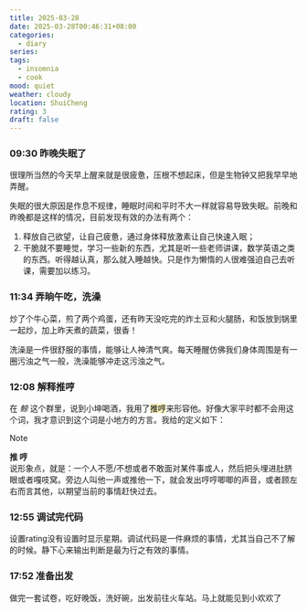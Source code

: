 ```yaml
---
title: 2025-03-28
date: 2025-03-28T00:46:31+08:00
categories:
  - diary
series:
tags:
  - insomnia
  - cook
mood: quiet
weather: cloudy
location: ShuiCheng
rating: 3
draft: false
---
```


### 09:30 昨晚失眠了

很理所当然的今天早上醒来就是很疲惫，压根不想起床，但是生物钟又把我早早地弄醒。

失眠的很大原因是作息不规律，睡眠时间和平时不大一样就容易导致失眠。前晚和昨晚都是这样的情况，目前发现有效的办法有两个：

1. 释放自己欲望，让自己疲惫，通过身体释放激素让自己快速入眠；
2. 干脆就不要睡觉，学习一些新的东西，尤其是听一些老师讲课，数学英语之类的东西。听得越认真，那么就入睡越快。只是作为懒惰的人很难强迫自己去听课，需要加以练习。

### 11:34 弄晌午吃，洗澡

炒了个牛心菜，煎了两个鸡蛋，还有昨天没吃完的炸土豆和火腿肠，和饭放到锅里一起炒，加上昨天煮的蔬菜，很香！

洗澡是一件很舒服的事情，能够让人神清气爽。每天睡醒仿佛我们身体周围是有一圈污浊之气一般，洗澡能够冲走这污浊之气。

### 12:08 解释推哼

在 *鲸* 这个群里，说到小坤喝酒，我用了<mark style="background: #FFF3A3A6;">推哼</mark>来形容他。好像大家平时都不会用这个词，我才意识到这个词是小地方的方言。我给的定义如下：

> [!note]
> **推  哼**  
> 说形象点，就是：一个人不愿/不想或者不敢面对某件事或人，然后把头埋进肚脐眼或者嘎吱窝。旁边人叫他一声或推他一下，就会发出哼哼唧唧的声音，或者顾左右而言其他，以期望当前的事情赶快过去。

### 12:55 调试完代码

设置rating没有设置时显示星期。调试代码是一件麻烦的事情，尤其当自己不了解的时候。静下心来输出判断是最为行之有效的事情。

### 17:52 准备出发

做完一套试卷，吃好晚饭，洗好碗，出发前往火车站。马上就能见到小欢欢了
